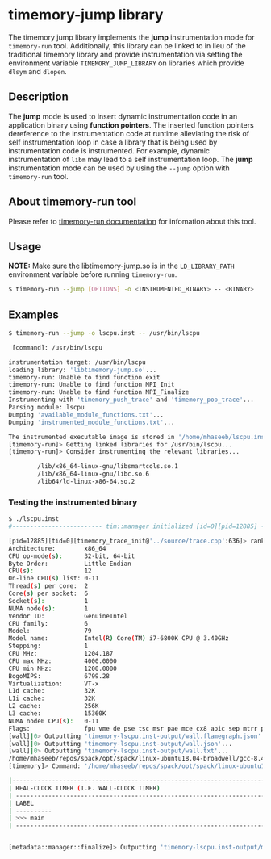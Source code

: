 # timemory-jump library

The timemory jump library implements the **jump** instrumentation mode for `timemory-run` tool. Additionally, this library can
be linked to in lieu of the traditional timemory library and provide instrumentation via setting the environment variable
`TIMEMORY_JUMP_LIBRARY` on libraries which provide `dlsym` and `dlopen`.

## Description

The **jump** mode is used to insert dynamic instrumentation code in an application binary using **function pointers**. The inserted function pointers dereference to the instrumentation code at runtime alleviating the risk of self instrumentation loop in case a library that is being used by instrumentation code is instrumented. For example, dynamic instrumentation of `libm` may lead to a self instrumentation loop. The **jump** instrumentation mode can be used by using the `--jump` option with `timemory-run` tool.

## About timemory-run tool

Please refer to [timemory-run documentation](../timemory-run/README.md) for infomation about this tool.

## Usage

**NOTE:** Make sure the libtimemory-jump.so is in the `LD_LIBRARY_PATH` environment variable before running `timemory-run`.

```bash
$ timemory-run --jump [OPTIONS] -o <INSTRUMENTED_BINARY> -- <BINARY>
```

## Examples

```bash
$ timemory-run --jump -o lscpu.inst -- /usr/bin/lscpu

 [command]: /usr/bin/lscpu

instrumentation target: /usr/bin/lscpu
loading library: 'libtimemory-jump.so'...
timemory-run: Unable to find function exit
timemory-run: Unable to find function MPI_Init
timemory-run: Unable to find function MPI_Finalize
Instrumenting with 'timemory_push_trace' and 'timemory_pop_trace'...
Parsing module: lscpu
Dumping 'available_module_functions.txt'...
Dumping 'instrumented_module_functions.txt'...

The instrumented executable image is stored in '/home/mhaseeb/lscpu.inst'
[timemory-run]> Getting linked libraries for /usr/bin/lscpu...
[timemory-run]> Consider instrumenting the relevant libraries...

        /lib/x86_64-linux-gnu/libsmartcols.so.1
        /lib/x86_64-linux-gnu/libc.so.6
        /lib64/ld-linux-x86-64.so.2
```

### Testing the instrumented binary
```bash
$ ./lscpu.inst
#------------------------- tim::manager initialized [id=0][pid=12885] -------------------------#

[pid=12885][tid=0][timemory_trace_init@'../source/trace.cpp':636]> rank = 0, pid = 12885, thread = 0, args = wall_clock...
Architecture:        x86_64
CPU op-mode(s):      32-bit, 64-bit
Byte Order:          Little Endian
CPU(s):              12
On-line CPU(s) list: 0-11
Thread(s) per core:  2
Core(s) per socket:  6
Socket(s):           1
NUMA node(s):        1
Vendor ID:           GenuineIntel
CPU family:          6
Model:               79
Model name:          Intel(R) Core(TM) i7-6800K CPU @ 3.40GHz
Stepping:            1
CPU MHz:             1204.187
CPU max MHz:         4000.0000
CPU min MHz:         1200.0000
BogoMIPS:            6799.28
Virtualization:      VT-x
L1d cache:           32K
L1i cache:           32K
L2 cache:            256K
L3 cache:            15360K
NUMA node0 CPU(s):   0-11
Flags:               fpu vme de pse tsc msr pae mce cx8 apic sep mtrr pge mca cmov pat pse36 clflush dts acpi mmx fxsr sse sse2 ss ht tm pbe syscall nx pdpe1gb rdtscp lm constant_tsc arch_perfmon pebs bts rep_good nopl xtopology nonstop_tsc cpuid aperfmperf pni pclmulqdq dtes64 monitor ds_cpl vmx est tm2 ssse3 sdbg fma cx16 xtpr pdcm pcid dca sse4_1 sse4_2 x2apic movbe popcnt tsc_deadline_timer aes xsave avx f16c rdrand lahf_lm abm 3dnowprefetch cpuid_fault epb cat_l3 cdp_l3 invpcid_single pti intel_ppin ssbd ibrs ibpb stibp tpr_shadow vnmi flexpriority ept vpid fsgsbase tsc_adjust bmi1 hle avx2 smep bmi2 erms invpcid rtm cqm rdt_a rdseed adx smap intel_pt xsaveopt cqm_llc cqm_occup_llc cqm_mbm_total cqm_mbm_local dtherm ida arat pln pts md_clear flush_l1d
[wall]|0> Outputting 'timemory-lscpu.inst-output/wall.flamegraph.json'...
[wall]|0> Outputting 'timemory-lscpu.inst-output/wall.json'...
[wall]|0> Outputting 'timemory-lscpu.inst-output/wall.txt'...
/home/mhaseeb/repos/spack/opt/spack/linux-ubuntu18.04-broadwell/gcc-8.4.0/python-3.7.7-2dybrjceqs3qc4k7ci56t56bvzb4csxc/bin/python: Error while finding module specification for 'timemory.plotting' (ModuleNotFoundError: No module named 'timemory')
[timemory]> Command: '/home/mhaseeb/repos/spack/opt/spack/linux-ubuntu18.04-broadwell/gcc-8.4.0/python-3.7.7-2dybrjceqs3qc4k7ci56t56bvzb4csxc/bin/python -m timemory.plotting -f timemory-lscpu.inst-output/wall.json -t "wall " -o timemory-lscpu.inst-output' returned a non-zero exit code: 256... plot/definition.hpp:77 plot generation failed

|----------------------------------------------------------------------------------------------------|
| REAL-CLOCK TIMER (I.E. WALL-CLOCK TIMER)                                                             |
| ---------------------------------------------------------------------------------------------------- |
| LABEL                                                                                                | COUNT    | DEPTH    | METRIC   | UNITS    | SUM      | MEAN     | MIN      | MAX      | STDDEV   | % SELF   |
| ----------                                                                                           | -------- | -------- | -------- | -------- | -------- | -------- | -------- | -------- | -------- | -------- |
| >>> main                                                                                             | 1        | 0        | wall     | sec      | 0.026    | 0.026    | 0.026    | 0.026    | 0.000    | 100.0    |
| ---------------------------------------------------------------------------------------------------- |


[metadata::manager::finalize]> Outputting 'timemory-lscpu.inst-output/metadata.json'...
```
